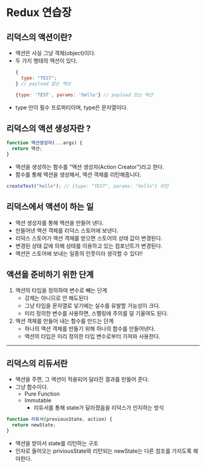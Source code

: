 # Redux 연습장

## 리덕스의 액션이란?

- 액션은 사실 그냥 객체(object)이다.
- 두 가지 행태의 액션이 있다.
  ```js
  {
    type: "TEST";
  } // payload 없는 액션
  ```
  ```js
  {type: 'TEST', params: 'hello'} // payload 있는 액션
  ```
- type 만이 필수 프로퍼티이며, type은 문자열이다.

## 리덕스의 액션 생성자란 ?

```js
function 액션생성자(...args) {
  return 액션;
}
```

- 액션을 생성하는 함수를 "액션 생성자(Action Creator")라고 한다.
- 함수를 통해 액션을 생성해서, 액션 객체를 리턴해줍니다.

```js
createTest("hello"); // {type: "TEST", params: "hello"} 리턴
```

## 리덕스에서 액션이 하는 일

- 액션 생성자를 통해 액션을 만들어 낸다.
- 만들어낸 액션 객체를 리덕스 스토어에 보낸다.
- 리덕스 스토어가 액션 객체를 받으면 스토어의 상태 값이 변경된다.
- 변경된 상태 값에 의해 상태를 이용하고 있는 컴포넌트가 변경된다.
- 액션은 스토어에 보내는 일종의 인풋이라 생각할 수 있다!!

## 액션을 준비하기 위한 단계

1. 액션의 타입을 정의하여 변수로 빼는 단계
   - 강제는 아니므로 안 해도된다
   - 그냥 타입을 문자열로 넣기에는 실수를 유발할 가능성이 크다.
   - 미리 정의한 변수를 사용하면, 스펠링에 주의를 덜 기울여도 된다.
2. 액션 객체를 만들어 내는 함수를 만드는 단계
   - 하나의 액션 객체를 만들기 위해 하나의 함수를 만들어낸다.
   - 액션의 타입은 미리 정의한 타입 변수로부터 가져와 사용한다.

<hr/>

## 리덕스의 리듀서란

- 액션을 주면, 그 액션이 적용되어 달라진 결과를 만들어 준다.
- 그냥 함수이다.
  - Pure Function
  - Immutable
    - 리듀서를 통해 state가 달라졌음을 리덕스가 인지하는 방식

```js
function 리듀서(previousState, action) {
  return newState;
}
```

- 액션을 받아서 state를 리턴하는 구조
- 인자로 들어오는 priviousState와 리턴되는 newState는 다른 참조를 가지도록 해야한다.
